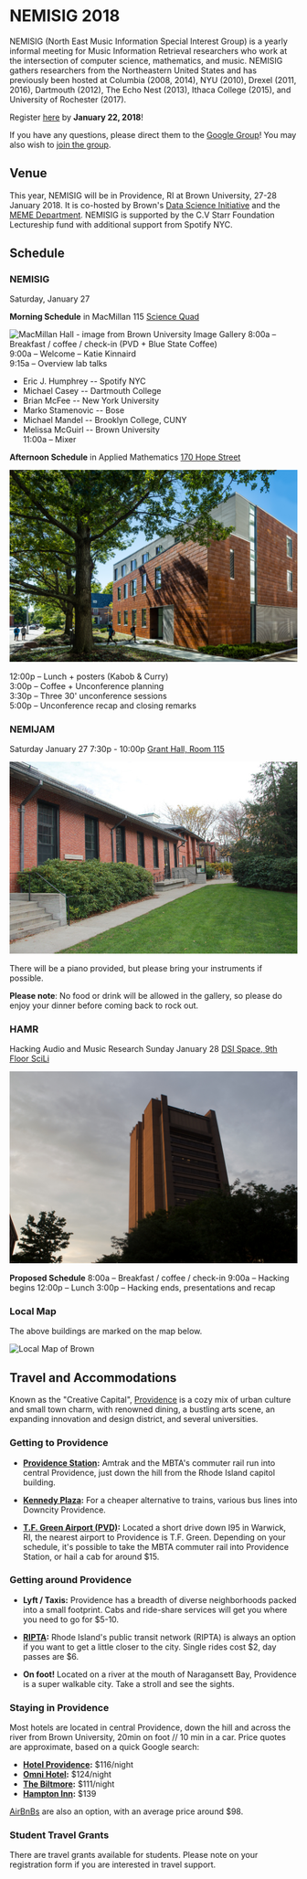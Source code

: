 # NEMISIG 2018

NEMISIG (North East Music Information Special Interest Group) is a yearly informal meeting for Music Information Retrieval researchers who work at the intersection of computer science, mathematics, and music. NEMISIG gathers researchers from the Northeastern United States and has previously been hosted at Columbia (2008, 2014), NYU (2010), Drexel (2011, 2016), Dartmouth (2012), The Echo Nest (2013), Ithaca College (2015), and University of Rochester (2017).

Register [here](https://docs.google.com/forms/d/e/1FAIpQLSc2GN0gceDOH0MgUJEdeqX86h0ZJMt_XWERf_NWrvcGPBN1Jw/viewform) by **January 22, 2018**!

If you have any questions, please direct them to the [Google Group](mailto:nemisig@googlegroups.com)! You may also wish to [join the group](https://groups.google.com/forum/#!forum/nemisig).

## Venue

This year, NEMISIG will be in Providence, RI at Brown University, 27-28 January 2018. It is co-hosted by Brown's [Data Science Initiative](https://www.brown.edu/initiatives/data-science/) and the [MEME Department](https://www.brown.edu/academics/music/computer-music-multimedia-meme). NEMISIG is supported by the C.V Starr Foundation Lectureship fund with additional support from Spotify NYC.


## Schedule

### NEMISIG
Saturday, January 27


**Morning Schedule** in MacMillan 115 
[Science Quad](https://goo.gl/maps/MpjBtpuMsht)

![MacMillan Hall - image from Brown University Image Gallery](/images/MacMillan.jpg)
8:00a – Breakfast / coffee / check-in (PVD + Blue State Coffee)   
9:00a – Welcome – Katie Kinnaird   
9:15a – Overview lab talks
 * Eric J. Humphrey -- Spotify NYC
 * Michael Casey -- Dartmouth College
 * Brian McFee -- New York University
 * Marko Stamenovic -- Bose
 * Michael Mandel -- Brooklyn College, CUNY
 * Melissa McGuirl -- Brown University   
11:00a – Mixer

**Afternoon Schedule** in Applied Mathematics
[170 Hope Street](https://goo.gl/maps/7MFwbeDHgVx)

![Applied Mathematics - image from Brown University Image Gallery](/images/AppliedMath.jpg)

12:00p – Lunch + posters (Kabob & Curry)   
3:00p – Coffee + Unconference planning   
3:30p – Three 30' unconference sessions   
5:00p – Unconference recap and closing remarks   


### NEMIJAM
Saturday January 27
7:30p - 10:00p
[Grant Hall, Room 115](https://goo.gl/maps/dhn2z5uMdLH2)

![Grant Hall - image from Brown University Image Gallery](/images/music.jpg)

There will be a piano provided, but please bring your instruments if possible.

**Please note**: No food or drink will be allowed in the gallery, so please do enjoy your dinner before coming back to rock out.


### HAMR
Hacking Audio and Music Research
Sunday January 28
[DSI Space, 9th Floor SciLi](https://goo.gl/maps/YVL1tjC3L462)

![SciLi - image from Brown University Image Gallery](/images/SciLi.jpg)

**Proposed Schedule**
8:00a – Breakfast / coffee / check-in
9:00a – Hacking begins
12:00p – Lunch
3:00p – Hacking ends, presentations and recap

### Local Map

The above buildings are marked on the map below.

![Local Map of Brown](/images/brown_map.png)


## Travel and Accommodations

Known as the "Creative Capital", [Providence](http://www.goprovidence.com/) is a cozy mix of urban culture and small town charm, with renowned dining, a bustling arts scene, an expanding innovation and design district, and several universities.


### Getting to Providence

- **[Providence Station](https://www.amtrak.com/content/amtrak/en-us/stations/pvd.html):** Amtrak and the MBTA's commuter rail run into central Providence, just down the hill from the Rhode Island capitol building.

- **[Kennedy Plaza](http://provparksconservancy.org/visit/):** For a cheaper alternative to trains, various bus lines into Downcity Providence.

- **[T.F. Green Airport (PVD)](http://www.pvdairport.com/):** Located a short drive down I95 in Warwick, RI, the nearest airport to Providence is T.F. Green. Depending on your schedule, it's possible to take the MBTA commuter rail into Providence Station, or hail a cab for around $15.

### Getting around Providence

- **Lyft / Taxis:** Providence has a breadth of diverse neighborhoods packed into a small footprint. Cabs and ride-share services will get you where you need to go for $5-10.

- **[RIPTA](https://www.ripta.com/):** Rhode Island's public transit network (RIPTA) is always an option if you want to get a little closer to the city. Single rides cost $2, day passes are $6.

- **On foot!** Located on a river at the mouth of Naragansett Bay, Providence is a super walkable city. Take a stroll and see the sights.

### Staying in Providence

Most hotels are located in central Providence, down the hill and across the river from Brown University, 20min on foot // 10 min in a car. Price quotes are approximate, based on a quick Google search:

- **[Hotel Providence](https://www.hotelprovidence.com/):** $116/night
- **[Omni Hotel](https://www.omnihotels.com/hotels/providence):** $124/night
- **[The Biltmore](https://www.providencebiltmore.com/):** $111/night
- **[Hampton Inn](http://hamptoninn3.hilton.com/en/hotels/rhode-island/hampton-inn-and-suites-providence-downtown-PVDWYHX/index.html):** $139

[AirBnBs](https://www.airbnb.com/a/Providence--United-States) are also an option, with an average price around $98.

### Student Travel Grants
There are travel grants available for students. Please note on your registration form if you are interested in travel support. 
